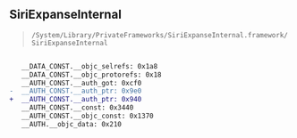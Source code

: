 ## SiriExpanseInternal

> `/System/Library/PrivateFrameworks/SiriExpanseInternal.framework/SiriExpanseInternal`

```diff

   __DATA_CONST.__objc_selrefs: 0x1a8
   __DATA_CONST.__objc_protorefs: 0x18
   __AUTH_CONST.__auth_got: 0xcf0
-  __AUTH_CONST.__auth_ptr: 0x9e0
+  __AUTH_CONST.__auth_ptr: 0x940
   __AUTH_CONST.__const: 0x3440
   __AUTH_CONST.__objc_const: 0x1370
   __AUTH.__objc_data: 0x210

```
